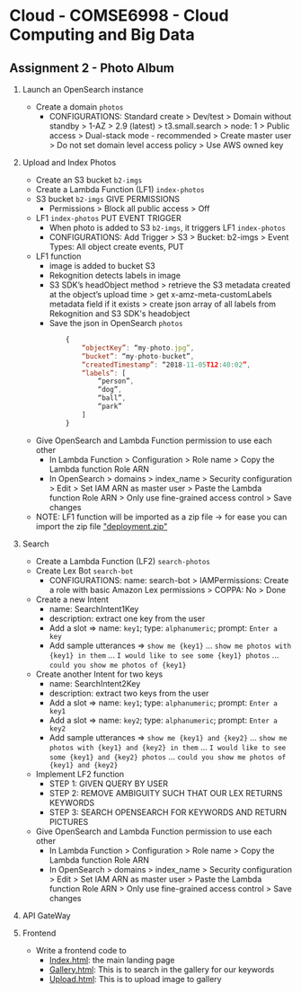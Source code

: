 # Cloud - COMSE6998 - Cloud Computing and Big Data

## Assignment 2 - Photo Album

1. Launch an OpenSearch instance
    - Create a domain `photos`
        - CONFIGURATIONS: Standard create > Dev/test > Domain without standby > 1-AZ > 2.9 (latest) > t3.small.search > node: 1 > Public access > Dual-stack mode - recommended > Create master user > Do not set domain level access policy > Use AWS owned key

2. Upload and Index Photos
    - Create an S3 bucket   `b2-imgs`
    - Create a Lambda Function (LF1) `index-photos`
    - S3 bucket `b2-imgs` GIVE PERMISSIONS
        - Permissions > Block all public access > Off
    - LF1 `index-photos` PUT EVENT TRIGGER
        - When photo is added to S3 `b2-imgs`, it triggers LF1 `index-photos`
        - CONFIGURATIONS: Add Trigger > S3 > Bucket: b2-imgs > Event Types: All object create events, PUT
    - LF1 function
        - image is added to bucket S3
        - Rekognition detects labels in image
        - S3 SDK’s headObject method > retrieve the S3 metadata created at the object’s upload time > get x-amz-meta-customLabels metadata field if it exists > create json array of all labels from Rekognition and S3 SDK's headobject
        - Save the json in OpenSearch `photos`
            ```js
                {
                    “objectKey”: “my-photo.jpg”,
                    “bucket”: “my-photo-bucket”,
                    “createdTimestamp”: “2018-11-05T12:40:02”,
                    “labels”: [
                        “person”,
                        “dog”,
                        “ball”,
                        “park”
                    ]
                }
            ```
    - Give OpenSearch and Lambda Function permission to use each other
        - In Lambda Function > Configuration > Role name > Copy the Lambda function Role ARN
        - In OpenSearch > domains > index_name > Security configuration > Edit > Set IAM ARN as master user > Paste the Lambda function Role ARN > Only use fine-grained access control > Save changes
    - NOTE: LF1 function will be imported as a zip file -> for ease you can import the zip file ["deployment.zip"](./deployment.zip)

3. Search
    - Create a Lambda Function (LF2) `search-photos`
    - Create Lex Bot `search-bot`
        - CONFIGURATIONS: name: search-bot > IAMPermissions: Create a role with basic Amazon Lex permissions > COPPA: No > Done
    - Create a new Intent 
        - name: SearchIntent1Key
        - description: extract one key from the user
        - Add a slot => name: `key1`; type: `alphanumeric`; prompt: `Enter a key`
        - Add sample utterances => `show me {key1}` ... `show me photos with {key1} in them` ... `I would like to see some {key1} photos` ... `could you show me photos of {key1}`
    - Create another Intent for two keys
        - name: SearchIntent2Key
        - description: extract two keys from the user
        - Add a slot => name: `key1`; type: `alphanumeric`; prompt: `Enter a key1`
        - Add a slot => name: `key2`; type: `alphanumeric`; prompt: `Enter a key2`
        - Add sample utterances => `show me {key1} and {key2}` ... `show me photos with {key1} and {key2} in them` ... `I would like to see some {key1} and {key2} photos` ... `could you show me photos of {key1} and {key2}`
    - Implement LF2 function
        - STEP 1: GIVEN QUERY BY USER
        - STEP 2: REMOVE AMBIGUITY SUCH THAT OUR LEX RETURNS KEYWORDS
        - STEP 3: SEARCH OPENSEARCH FOR KEYWORDS AND RETURN PICTURES
    - Give OpenSearch and Lambda Function permission to use each other
        - In Lambda Function > Configuration > Role name > Copy the Lambda function Role ARN
        - In OpenSearch > domains > index_name > Security configuration > Edit > Set IAM ARN as master user > Paste the Lambda function Role ARN > Only use fine-grained access control > Save changes

4. API GateWay

5. Frontend
    - Write a frontend code to
        - [Index.html](./frontend/index.html): the main landing page
        - [Gallery.html](./frontend/gallery.html): This is to search in the gallery for our keywords
        - [Upload.html](./frontend/upload.html): This is to upload image to gallery